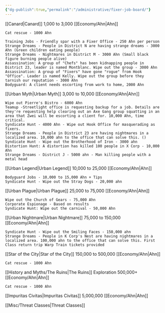 ```yaml
---
{"dg-publish":true,"permalink":"/administrative/fixer-job-board/"}
---
```


[[Canard\|Canard]] 1,000 to 3,000 [[Economy/Ahn\|Ahn]]

	Cat rescue - 1000 Ahn
	
	Training Jobs - Friendly spar with a Fixer Office - 250 Ahn per person
	Strange Dreams - People in District N are having strange dreams - 3000 Ahn (Green children eating people)
	Strange Dreams - Nightmares in District M - 3000 Ahn (Small black figure burning people alive)
	Assassination: A group of "Chefs" has been kidnapping people in District 23, leader is named Montblanc. Wipe out the group - 3000 Ahn
	Assassination: A group of "Fixers" have gone "rogue" from Hook "Office". Leader is named Kelly. Wipe out the group before they tarnish our reputation - 3000 Ahn
	Bodyguard: A client needs escorting from work to home, 2000 Ahn
	
	
[[Urban Myth\|Urban Myth]] 3,000 to 10,000 [[Economy/Ahn\|Ahn]]

	Wipe out Pierre's Bistro - 6000 Ahn
	Teamup -Streetlight office is requesting backup for a job. Details are they're requesting help clearing out an Axe Gang group squatting in an area that Zwei will be escorting a client for. 10,000 Ahn, time critical.
	Syndicate Hunt - 4000 Ahn - Wipe out Hook Office for masquerading as fixers.
	Strange Dreams - People in District 23 are having nightmares in a localized area. 10,000 ahn to the office that can solve this. ()
	Syndicate Hunt - Wipe out the Brotherhood of Iron - 3000 ahn
	Distortion Hunt: A distortion has killed 100 people in X Corp - 10,000 Ahn
	Strange Dreams - District J - 5000 ahn - Man killing people with a metal head

[[Urban Legend\|Urban Legend]] 10,000 to 25,000 [[Economy/Ahn\|Ahn]]

	Bodyguard Jobs - 10,000 to 15,000 Ahn + Tips
	Syndicate Hunt - Wipe out the Stray Dogs - 20,000 ahn
	
	
[[Urban Plague\|Urban Plague]] 25,000 to 75,000 [[Economy/Ahn\|Ahn]]

	Wipe out the Church of Gears - 75,000 Ahn
	Corporate Espionage - Based on results
	Syndicate Hunt: Wipe out the carnival - 50,000 Ahn
	
[[Urban Nightmare\|Urban Nightmare]] 75,000 to 150,000 [[Economy/Ahn\|Ahn]]

	Syndicate Hunt - Wipe out the Smiling Faces - 150,000 ahn
	Strange Dreams - People in K Corp's Nest are having nightmares in a localized area. 100,000 ahn to the office that can solve this. First Class return trip Warp Train tickets provided
	
	
[[Star of the City\|Star of the City]] 150,000 to 500,000 [[Economy/Ahn\|Ahn]]

	Cat rescue - 1000 Ahn
	
	
[[History and Myths/The Ruins\|The Ruins]] Exploration 500,000+ [[Economy/Ahn\|Ahn]]

	Cat rescue - 1000 Ahn
	
	
[[Impuritas Civitas\|Impuritas Civitas]] 5,000,000 [[Economy/Ahn\|Ahn]]

[[Misc/Threat Classes\|Threat Classes]]